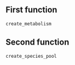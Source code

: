 ## First function

```@docs
create_metabolism
```

## Second function

```@docs
create_species_pool
```